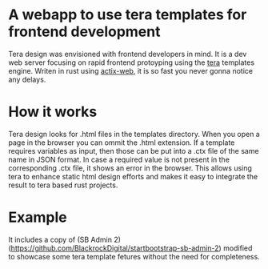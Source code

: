 
# A webapp to use tera templates for frontend development
Tera design was envisioned with frontend developers in mind.
It is a dev web server focusing on rapid frontend protoyping using the [tera](https://crates.io/crates/tera) templates engine.
Writen in rust using [actix-web](https://crates.io/crates/actix-web/1.0.0-rc), it is so fast you never gonna notice any delays.

# How it works
Tera design looks for .html files in the templates directory.
When you open a page in the browser you can ommit the .html extension.
If a template requires variables as input, then those can be put into a .ctx file of the same name in JSON format.
In case a required value is not present in the corresponding .ctx file, it shows an error in the browser.
This allows using tera to enhance static html design efforts and makes it easy to integrate the result to tera based rust projects.

# Example
It includes a copy of (SB Admin 2)(https://github.com/BlackrockDigital/startbootstrap-sb-admin-2) modified to showcase some tera template fetures without the need for completeness.
